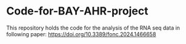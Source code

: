 # Code-for-BAY-AHR-project
This repository holds the code for the analysis of the RNA seq data in following paper: https://doi.org/10.3389/fonc.2024.1466658
